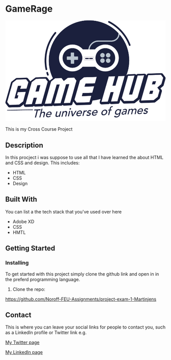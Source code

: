 # GameRage

<img class="logoimg" src="images/GameHub_Logo.png"/>

This is my Cross Course Project

## Description

In this procject i was suppose to use all that I have learned the about HTML and CSS and design.
This includes:

- HTML
- CSS
- Design

## Built With

You can list a the tech stack that you've used over here

- Adobe XD
- CSS
- HMTL

## Getting Started

### Installing

To get started with this project simply clone the github link and open in in the preferd programming language.

1. Clone the repo:

https://github.com/Noroff-FEU-Assignments/project-exam-1-Martinjens

## Contact

This is where you can leave your social links for people to contact you, such as a LinkedIn profile or Twitter link e.g.

[My Twitter page](www.twitter.com)

[My LinkedIn page](www.linkedin.com)
